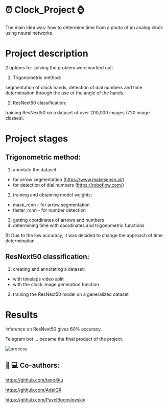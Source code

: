 # :alarm_clock: Clock_Project :watch: 
The main idea was: how to determine time from a photo of an analog clock using neural networks.

# Project description
2 options for solving the problem were worked out:
1. Trigonometric method:

segmentation of clock hands, detection of dial numbers and time determination through the use of the angle of the hands.

2. ResNext50 classification:

training ResNext50 on a dataset of over 200,000 images (720 image classes). 

# Project stages
## Trigonometric method:

1) annotate the dataset:
- for arrow segmentation (https://www.makesense.ai/)
- for detection of dial numbers (https://roboflow.com/)
2) training and obtaining model weights:
- mask_rcnn - for arrow segmentation
- faster_rcnn - for number detection
3) getting coordinates of arrows and numbers
4) determining time with coordinates and trigonometric functions

(!) Due to the low accuracy, it was decided to change the approach of time determination.

## ResNext50 classification:

1) creating and annotating a dataset:
- with timelaps video split
- with the clock image generation function
2) training the ResNext50 model on a generalized dataset 

# Results
Inference on ResNext50 gives 60% accuracy.

Telegram bot ... became the final product of the project.

![process](additional/big_gif.gif)

## :man: :computer: Co-authors:

https://github.com/tano4ku

https://github.com/AdelGR

https://github.com/PavelBogoslovskiy
